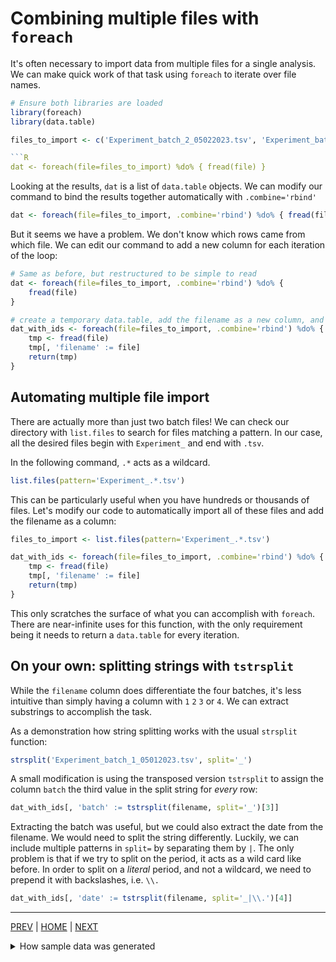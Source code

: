 # Combining multiple files with `foreach`

It's often necessary to import data from multiple files for a single analysis. We can make quick
work of that task using `foreach` to iterate over file names.

```R
# Ensure both libraries are loaded
library(foreach)
library(data.table)

files_to_import <- c('Experiment_batch_2_05022023.tsv', 'Experiment_batch_1_05012023.tsv')

```R
dat <- foreach(file=files_to_import) %do% { fread(file) }
```

Looking at the results, `dat` is a list of `data.table` objects. We can modify our command to bind
the results together automatically with `.combine='rbind'`

```R
dat <- foreach(file=files_to_import, .combine='rbind') %do% { fread(file) }
```

But it seems we have a problem. We don't know which rows came from which file. We can edit our command
to add a new column for each iteration of the loop:

```R
# Same as before, but restructured to be simple to read
dat <- foreach(file=files_to_import, .combine='rbind') %do% { 
    fread(file) 
}

# create a temporary data.table, add the filename as a new column, and return it
dat_with_ids <- foreach(file=files_to_import, .combine='rbind') %do% { 
    tmp <- fread(file) 
    tmp[, 'filename' := file]
    return(tmp)
}
```

## Automating multiple file import

There are actually more than just two batch files! We can check our directory with `list.files` to
search for files matching a pattern. In our case, all the desired files begin with `Experiment_` and
end with `.tsv`.

In the following command, `.*` acts as a wildcard.
```R
list.files(pattern='Experiment_.*.tsv')
```

This can be particularly useful when you have hundreds or thousands of files. Let's modify our code
to automatically import all of these files and add the filename as a column:

```R
files_to_import <- list.files(pattern='Experiment_.*.tsv')

dat_with_ids <- foreach(file=files_to_import, .combine='rbind') %do% { 
    tmp <- fread(file) 
    tmp[, 'filename' := file]
    return(tmp)
}
```

This only scratches the surface of what you can accomplish with `foreach`. There are near-infinite
uses for this function, with the only requirement being it needs to return a `data.table` for
every iteration.


## On your own: splitting strings with `tstrsplit`

While the `filename` column does differentiate the four batches, it's less intuitive than simply
having a column with `1` `2` `3` or `4`. We can extract substrings to accomplish the task.

As a demonstration how string splitting works with the usual `strsplit` function:
```R
strsplit('Experiment_batch_1_05012023.tsv', split='_')
```

A small modification is using the transposed version `tstrsplit` to assign the column `batch` the
third value in the split string for *every* row:
```R
dat_with_ids[, 'batch' := tstrsplit(filename, split='_')[3]]
```

Extracting the batch was useful, but we could also extract the date from the filename. We would
need to split the string differently. Luckily, we can include multiple patterns in `split=` by
separating them by `|`. The only problem is that if we try to split on the period, it acts as
a wild card like before. In order to split on a *literal* period, and not a wildcard, we need to
prepend it with backslashes, i.e. `\\.`

```R
dat_with_ids[, 'date' := tstrsplit(filename, split='_|\\.')[4]]
```

---

[PREV](README.md) | [HOME](/README.md) | [NEXT](/09_putting_it_together/README.md)

<details><summary>How sample data was generated</summary>

```R
set.seed(1)
cell_lines <- c('WT', 'MUTA', 'MUTB', 'MUTC')
batches <- c('batch_1_05012023', 'batch_2_05022023', 'batch_3_05032023', 'batch_4_05042023')
symbols <- paste0('GENE_', LETTERS)
for(i in batches) {
    tmp <- CJ(cell_lines, symbols)
    tmp[, count := abs(floor(jitter(rpois(nrow(tmp), lambda=1))**8)) ]
    tmp <- dcast(tmp, symbols~cell_lines)
    setcolorder(tmp, c('symbols','WT','MUTA','MUTB','MUTC'))
    setnames(tmp, 'symbols', 'SYMBOL')
    fwrite(tmp, file=paste0('Experiment_', i, '.tsv'), sep='\t')
}
```

</details>